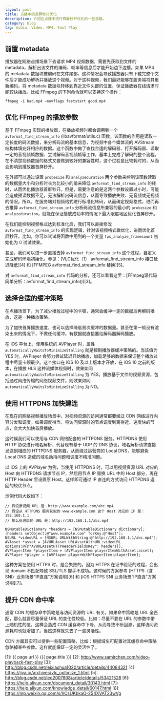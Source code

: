 ```yaml
---
layout: post
title: 点播中的首屏秒开优化
description: 介绍在点播中进行首屏秒开优化的一些思路。
category: blog
tag: Audio, Video, MP4, Fast Play
---
```



## 前置 metadata

播放器在网络点播场景下去请求 MP4 视频数据，需要先获取到文件的 metadata，解析出该文件的编码、帧率等信息后才能开始边下边播。如果 MP4 的 metadata 数据块被编码在文件尾部，这种情况会导致播放器只有下载完整个文件后才能成功解析并播放这个视频。对于这种视频，我们最好能够在服务端将其重新编码，将 metadata 数据块转移到靠近文件头部的位置，保证播放器在线请求时能较快播放。比如 FFmpeg 的下列命令就可以支持这个操作：

```
ffmpeg -i bad.mp4 -movflags faststart good.mp4
```



## 优化 FFmpeg 的播放参数

基于 FFmpeg 实现的播放器，在播放视频时都会调用到一个 `avformat_find_stream_info` (libavformat/utils.c) 函数，该函数的作用是读取一定长度的码流数据，来分析码流的基本信息，为视频中各个媒体流的 AVStream 结构体填充好相应的数据。这个函数中做了查找合适的解码器、打开解码器、读取一定的音视频帧数据、尝试解码音视频帧等工作，基本上完成了解码的整个流程。在不清楚视频数据的格式又要做到较好的兼容性时，这个过程是比较耗时的，从而会影响到播放器首屏秒开。

在外部可以通过设置 `probesize` 和 `analyzeduration` 两个参数来控制该函数读取的数据量大小和分析时长为比较小的值来降低 `avformat_find_stream_info` 的耗时，从而优化播放器首屏秒开。但是，需要注意的是这两个参数设置过小时，可能会造成预读数据不足，无法解析出码流信息，从而导致播放失败、无音频或无视频的情况。所以，在服务端对视频格式进行标准化转码，从而确定视频格式，进而再去推算 `avformat_find_stream_info` 分析码流信息所兼容的最小的 `probesize` 和 `analyzeduration`，就能在保证播放成功率的情况下最大限度地区优化首屏秒开。

在我们能控制视频格式达到标准化后，我们可以直接修改 `avformat_find_stream_info` 的实现逻辑，针对该视频格式做优化，进而优化首屏秒开。比如，你可以试试将函数中用到的一个变量 `fps_analyze_framecount` 初始化为 0 试试效果。

甚至，我们可以进一步直接去掉 `avformat_find_stream_info` 这个过程，自定义完成解码环境初始化。参见：[VLC优化（1） avformat_find_stream_info 接口延迟降低][4] 和 [FFMPEG avformat_find_stream_info 替换][5]。


对 `avformat_find_stream_info` 代码的分析，还可以看看这里：[FFmpeg源代码简单分析：avformat_find_stream_info()][3]。




## 选择合适的缓冲策略

在点播场景下，为了减少播放过程中的卡顿，通常会缓冲一定的数据后再解码播放，这是一种播放策略。

为了加快首屏播放速度，也可以选择降低首次缓冲的数据量。甚至在第一帧没有渲染出来的情况下，不做任何缓冲，有数据就直接塞给解码器解码播放。

在 iOS 平台上，使用系统的 AVPlayer 时，属性 `automaticallyWaitsToMinimizeStalling` 就是控制播放器缓冲策略的。当该值为 YES 时，AVPlayer 会努力尝试延迟开始播放，加载足够的数据来保证整个播放过程中尽量卡顿最少。这个接口在 iOS 10 及以上版本才开放，在 iOS 10 之前的版本，在播放 HLS 这种流媒体视频时，效果如同 `automaticallyWaitsToMinimizeStalling` 为 YES，播放基于文件的视频资源，包括通过网络传输的网络视频文件，则效果如同 `automaticallyWaitsToMinimizeStalling` 为 NO。




## 使用 HTTPDNS 加快建连

在现在的网络视频播放场景中，对视频资源的访问通常都要经过 CDN 网络进行内容分发和调度。如果调度得当，将访问资源时的节点调度到离得近、速度快的节点，会大大加快首屏播放。

这时候我们可以使用与 CDN 网络配套的 HTTPDNS 服务。HTTPDNS 使用 HTTP 协议进行域名解析，代替现有基于 UDP 的 DNS 协议，域名解析请求直接发送到相应的 HTTPDNS 服务器，从而绕过运营商的 Local DNS，能够避免 Local DNS 造成的域名劫持问题和调度不精准问题。

以 iOS 上的 AVPlayer 为例，当使用 HTTPDNS 时，可以用视频资源 URL 对应的 Host 向 HTTPDNS 请求节点 IP，然后用节点 IP 替换 URL 中的 Host 部分，再在 HTTP Header 里设置原 Host。这样即可通过 IP 直连的方式访问 HTTPDNS 返回的较优节点。

示例代码大致如下：


```
// 假设原视频 URL 是：http://www.example.com/abc.mp4
// 假设从 HTTPDNS 服务获取的 www.example.com 这个 Host 对应的 IP 是：192.168.1.1
// 那么处理后的 URL 是：http://192.168.1.1/abc.mp4

NSMutableDictionary *headers = [NSMutableDictionary dictionary];
[headers setObject:@"www.example.com" forKey:@"Host"];
NSURL *videoURL = [NSURL URLWithString:@"http://192.168.1.1/abc.mp4"];
AVAsset *asset = [AVURLAsset URLAssetWithURL:videoURL options:@{@"AVURLAssetHTTPHeaderFieldsKey": headers}];
AVPlayerItem *playerItem = [AVPlayerItem playerItemWithAsset:asset];
AVPlayer *player = [AVPlayer playerWithPlayerItem:playerItem];
```

这种方案在使用 HTTPS 时，是会失败的。因为 HTTPS 在证书验证的过程，会出现 domain 不匹配导致 SSL/TLS 握手不成功。这时候的方案参考 [HTTPS（含SNI）业务场景“IP直连”方案说明][6] 和 [iOS HTTPS SNI 业务场景“IP直连”方案说明][7]。


## 提升 CDN 命中率

通常 CDN 的缓存命中策略是与访问资源的 URL 有关。如果命中策略是 URL 全匹配，那么就要尽量保证 URL 的变化性较低。比如：尽量不要在 URL 的参数中带上随机性的值，这样会造成 CDN 缓存命中下降，从而导致不断回源，这样访问资源耗时也就增加了。当然这样就失去了一些灵活性。

CDN 方面其实可以提供一些配置策略，比如：根据域名可配置对其缓存命中策略忽略掉某些参数。这样就能保证一定的灵活性了。





[SamirChen]: http://www.samirchen.com "SamirChen"
[1]: {{ page.url }} ({{ page.title }})
[2]: http://www.samirchen.com/video-playback-fast-play
[3]: http://blog.csdn.net/leixiaohua1020/article/details/44084321
[4]: https://jiya.io/archives/vlc_optimize_1.html
[5]: http://blog.csdn.net/leo2007608/article/details/53421528
[6]: https://help.aliyun.com/document_detail/30143.html
[7]: https://help.aliyun.com/knowledge_detail/60147.html
[8]: https://mp.weixin.qq.com/s/hCsUKbkaO-254XVAT23wVg
